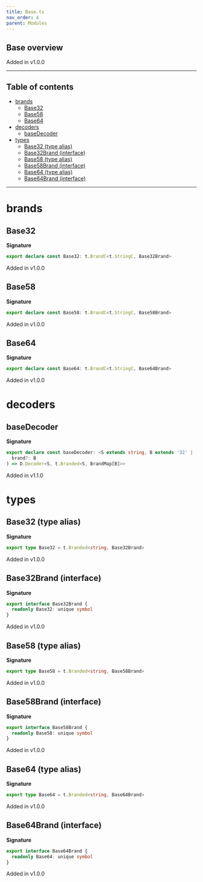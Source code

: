 ```yaml
---
title: Base.ts
nav_order: 4
parent: Modules
---
```


## Base overview

Added in v1.0.0

---

<h2 class="text-delta">Table of contents</h2>

- [brands](#brands)
  - [Base32](#base32)
  - [Base58](#base58)
  - [Base64](#base64)
- [decoders](#decoders)
  - [baseDecoder](#basedecoder)
- [types](#types)
  - [Base32 (type alias)](#base32-type-alias)
  - [Base32Brand (interface)](#base32brand-interface)
  - [Base58 (type alias)](#base58-type-alias)
  - [Base58Brand (interface)](#base58brand-interface)
  - [Base64 (type alias)](#base64-type-alias)
  - [Base64Brand (interface)](#base64brand-interface)

---

# brands

## Base32

**Signature**

```ts
export declare const Base32: t.BrandC<t.StringC, Base32Brand>
```

Added in v1.0.0

## Base58

**Signature**

```ts
export declare const Base58: t.BrandC<t.StringC, Base58Brand>
```

Added in v1.0.0

## Base64

**Signature**

```ts
export declare const Base64: t.BrandC<t.StringC, Base64Brand>
```

Added in v1.0.0

# decoders

## baseDecoder

**Signature**

```ts
export declare const baseDecoder: <S extends string, B extends '32' | '58' | '64' = '32'>(
  brand?: B
) => D.Decoder<S, t.Branded<S, BrandMap[B]>>
```

Added in v1.1.0

# types

## Base32 (type alias)

**Signature**

```ts
export type Base32 = t.Branded<string, Base32Brand>
```

Added in v1.0.0

## Base32Brand (interface)

**Signature**

```ts
export interface Base32Brand {
  readonly Base32: unique symbol
}
```

Added in v1.0.0

## Base58 (type alias)

**Signature**

```ts
export type Base58 = t.Branded<string, Base58Brand>
```

Added in v1.0.0

## Base58Brand (interface)

**Signature**

```ts
export interface Base58Brand {
  readonly Base58: unique symbol
}
```

Added in v1.0.0

## Base64 (type alias)

**Signature**

```ts
export type Base64 = t.Branded<string, Base64Brand>
```

Added in v1.0.0

## Base64Brand (interface)

**Signature**

```ts
export interface Base64Brand {
  readonly Base64: unique symbol
}
```

Added in v1.0.0
